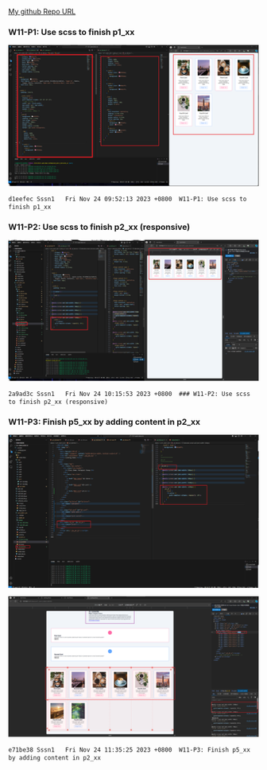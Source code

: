 [My github Repo URL](https://github.com/sssn1/1121-sweb-demo-id.git)

### W11-P1: Use scss to finish p1_xx

![](w11-p1.png)
```
d1eefec Sssn1   Fri Nov 24 09:52:13 2023 +0800  W11-P1: Use scss to finish p1_xx
```

### W11-P2: Use scss to finish p2_xx (responsive)
 
![](w11-p2.png)

```
2a9ad3c Sssn1   Fri Nov 24 10:15:53 2023 +0800  ### W11-P2: Use scss to finish p2_xx (responsive)
```
### W11-P3: Finish p5_xx by adding content in p2_xx
 
![](w11-p3-1.png)
 
![](w11-p3-2.png)

```
e71be38 Sssn1   Fri Nov 24 11:35:25 2023 +0800  W11-P3: Finish p5_xx by adding content in p2_xx
```